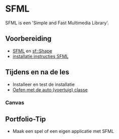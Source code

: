 # SFML

SFML is een 'Simple and Fast Multimedia Library'. 

## Voorbereiding
- [SFML](https://www.sfml-dev.org/index.php) en [sf::Shape](https://www.sfml-dev.org/documentation/2.6.1/classsf_1_1Shape.php)
- [installatie instructies SFML](../../software/inrichten-ontwikkelomgeving/sfml_installatie.md)

## Tijdens en na de les

- Installeer en test de installatie
- [Oefen met de auto (voertuig) classe](../../software/inrichten-ontwikkelomgeving/sfml_auto_test/README.md)
  
### Canvas


## Portfolio-Tip

- Maak een spel of een eigen applicatie met SFML
